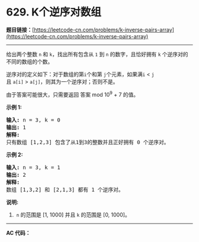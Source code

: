 # 629. K个逆序对数组

**题目链接：**[https://leetcode-cn.com/problems/k-inverse-pairs-array](https://leetcode-cn.com/problems/k-inverse-pairs-array)

---

<div class="content__1Y2H">
 <div class="notranslate">
  <p>给出两个整数&nbsp;<code>n</code>&nbsp;和&nbsp;<code>k</code>，找出所有包含从&nbsp;<code>1</code>&nbsp;到&nbsp;<code>n</code>&nbsp;的数字，且恰好拥有&nbsp;<code>k</code>&nbsp;个逆序对的不同的数组的个数。</p> 
  <p>逆序对的定义如下：对于数组的第<code>i</code>个和第&nbsp;<code>j</code>个元素，如果满<code>i</code>&nbsp;&lt;&nbsp;<code>j</code>且&nbsp;<code>a[i]</code>&nbsp;&gt;&nbsp;<code>a[j]</code>，则其为一个逆序对；否则不是。</p> 
  <p>由于答案可能很大，只需要返回 答案 mod 10<sup>9</sup>&nbsp;+ 7 的值。</p> 
  <p><strong>示例 1:</strong></p> 
  <pre class="language-text"><strong>输入:</strong> n = 3, k = 0
<strong>输出:</strong> 1
<strong>解释:</strong> 
只有数组 [1,2,3] 包含了从1到3的整数并且正好拥有 0 个逆序对。
</pre> 
  <p><strong>示例 2:</strong></p> 
  <pre class="language-text"><strong>输入:</strong> n = 3, k = 1
<strong>输出:</strong> 2
<strong>解释:</strong> 
数组 [1,3,2] 和 [2,1,3] 都有 1 个逆序对。
</pre> 
  <p><strong>说明:</strong></p> 
  <ol> 
   <li>&nbsp;<code>n</code>&nbsp;的范围是 [1, 1000] 并且 <code>k</code> 的范围是 [0, 1000]。</li> 
  </ol> 
 </div>
</div>

---

**AC 代码：**

```java

```